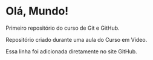 # Olá, Mundo!
Primeiro repositório do curso de Git e GitHub.

Repositório criado durante uma aula do Curso em Vídeo.

Essa linha foi adicionada diretamente no site GitHub.
